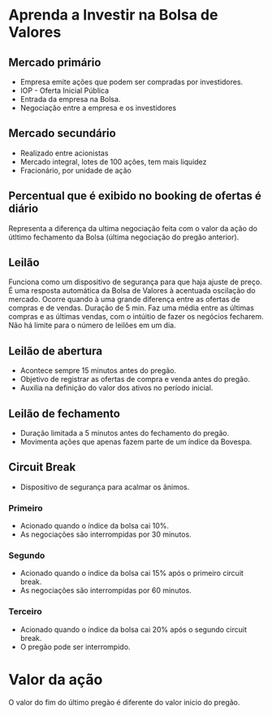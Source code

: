 # Aprenda a Investir na Bolsa de Valores

## Mercado primário
* Empresa emite ações que podem ser compradas por investidores.
* IOP - Oferta Inicial Pública
* Entrada da empresa na Bolsa.
* Negociação entre a empresa e os investidores

## Mercado secundário
* Realizado entre acionistas
* Mercado integral, lotes de 100 ações, tem mais liquidez
* Fracionário, por unidade de ação

## Percentual que é exibido no booking de ofertas é diário
Representa a diferença da ultima negociação feita com o valor da ação do útltimo fechamento da Bolsa (última negociação do pregão anterior).

## Leilão
Funciona como um dispositivo de segurança para que haja ajuste de preço.
É uma resposta automática da Bolsa de Valores à acentuada oscilação do mercado.
Ocorre quando à uma grande diferença entre as ofertas de compras e de vendas.
Duração de 5 min.
Faz uma média entre as últimas compras e as últimas vendas, com o intúitio de fazer os negócios fecharem.
Não há limite para o número de leilões em um dia.

## Leilão de abertura
* Acontece sempre 15 minutos antes do pregão.
* Objetivo de registrar as ofertas de compra e venda antes do pregão.
* Auxilia na definição do valor dos ativos no período inicial.

## Leilão de fechamento
* Duração limitada a 5 minutos antes do fechamento do pregão.
* Movimenta ações que apenas fazem parte de um índice da Bovespa.

## Circuit Break
* Dispositivo de segurança para acalmar os ânimos.

### Primeiro
* Acionado quando o índice da bolsa cai 10%.
* As negociações são interrompidas por 30 minutos.

### Segundo
* Acionado quando o índice da bolsa cai 15% após o primeiro circuit break.
* As negociações são interrompidas por 60 minutos.

### Terceiro
* Acionado quando o índice da bolsa cai 20% após o segundo circuit break.
* O pregão pode ser interrompido.

# Valor da ação
O valor do fim do último pregão é diferente do valor inicio do pregão.
